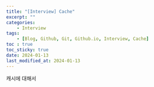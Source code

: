 ```yaml
---
title: "[Interview] Cache"
excerpt: ""
categories:
    - Interview
tags:
    - [Blog, Github, Git, Github.io, Interview, Cache]
toc : true
toc_sticky: true
date: 2024-01-13
last_modified_at: 2024-01-13
---
```

캐시에 대해서